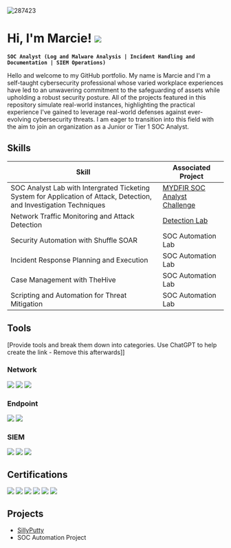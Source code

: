 ![287423](https://github.com/user-attachments/assets/d972e208-329e-47d8-98ad-a7bf5c854292) 

# Hi, I'm Marcie! <a href="https://linkedin.com/in/marcie-tolbert"><img src="https://img.shields.io/badge/-LinkedIn-0072b1?&style=for-the-badge&logo=linkedin&logoColor=white" /></a>

**`SOC Analyst (Log and Malware Analysis | Incident Handling and Documentation | SIEM Operations)`**

Hello and welcome to my GitHub portfolio. My name is Marcie and I'm a self-taught cybersecurity professional whose varied workplace experiences have led to an unwavering commitment to the safeguarding of assets while upholding a robust security posture. All of the projects featured in this repository simulate real-world instances, highlighting the practical experience I've gained to leverage real-world defenses against ever-evolving cybersecurity threats. I am eager to transition into this field with the aim to join an organization as a Junior or Tier 1 SOC Analyst.

## Skills

| Skill                                         | Associated Project         |
|-----------------------------------------------|----------------------------|
| SOC Analyst Lab with Intergrated Ticketing System for Application of Attack, Detection, and Investigation Techniques | <a href="https://github.com/marcietolbert/MYDFIR-SOC-Analyst-Challenge">MYDFIR SOC Analyst Challenge</a>|
| Network Traffic Monitoring and Attack Detection | <a href="https://google.com">Detection Lab</a>|
| Security Automation with Shuffle SOAR         | SOC Automation Lab|
| Incident Response Planning and Execution      | SOC Automation Lab|
| Case Management with TheHive                  | SOC Automation Lab|
| Scripting and Automation for Threat Mitigation | SOC Automation Lab|

## Tools
[Provide tools and break them down into categories. Use ChatGPT to help create the link - Remove this afterwards]]

### Network
<div>
    <img src="https://img.shields.io/badge/-Wireshark-1679A7?&style=for-the-badge&logo=Wireshark&logoColor=white" />
    <img src="https://img.shields.io/badge/-Suricata-EF3B2D?&style=for-the-badge&logo=Suricata&logoColor=white" />
    <img src="https://img.shields.io/badge/-Zeek-777BB4?&style=for-the-badge&logo=Zeek&logoColor=white" />
</div>

### Endpoint
<div>
    <img src="https://img.shields.io/badge/-Microsoft_Defender_for_Endpoint-00A4EF?&style=for-the-badge&logo=Microsoft&logoColor=white" />
    <img src="https://img.shields.io/badge/-Velociraptor-4B275F?&style=for-the-badge&logo=Velociraptor&logoColor=white" />
</div>

### SIEM
<div>
    <img src="https://img.shields.io/badge/-Microsoft_Sentinel-0078D4?&style=for-the-badge&logo=Microsoft&logoColor=white" />
    <img src="https://img.shields.io/badge/-Splunk-000000?&style=for-the-badge&logo=Splunk&logoColor=white" />
    <img src="https://img.shields.io/badge/-Elastic-005571?&style=for-the-badge&logo=Elastic&logoColor=white" />
</div>

## Certifications
<div>
<img src="https://img.shields.io/badge/-CySA%2B-006400?&style=for-the-badge&logo=CompTIA&logoColor=white" />
<img src="https://img.shields.io/badge/-Security%2B-FF0000?&style=for-the-badge&logo=CompTIA&logoColor=white" />
<img src="https://img.shields.io/badge/-Network%2B-007ACC?&style=for-the-badge&logo=CompTIA&logoColor=white" />
<img src="https://img.shields.io/badge/-A%2B-4D4D4D?&style=for-the-badge&logo=CompTIA&logoColor=white" />
<img src="https://img.shields.io/badge/-CDSA-006400?&style=for-the-badge&logoColor=white" />
<img src="https://img.shields.io/badge/-CCD-000080?&style=for-the-badge&logoColor=white" />
</div>

## Projects
- <a href="https://github.com/marcietolbert/SillyPutty">SillyPutty</a>
- SOC Automation Project
